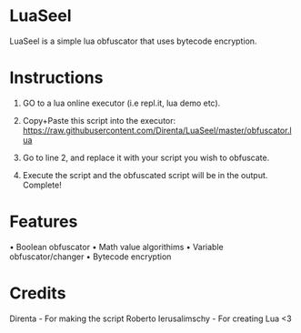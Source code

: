 # LuaSeel
LuaSeel is a simple lua obfuscator that uses bytecode encryption.

# Instructions

1. GO to a lua online executor (i.e repl.it, lua demo etc).

2. Copy+Paste this script into the executor: https://raw.githubusercontent.com/Direnta/LuaSeel/master/obfuscator.lua

3. Go to line 2, and replace it with your script you wish to obfuscate.

4. Execute the script and the obfuscated script will be in the output. Complete!

# Features
• Boolean obfuscator
• Math value algorithims
• Variable obfuscator/changer
• Bytecode encryption

# Credits

Direnta - For making the script
Roberto Ierusalimschy - For creating Lua <3
